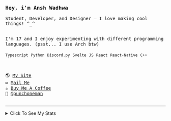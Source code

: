<samp href="https://anshwadhwa.vercel.app">
    <h3>Hey, i'm Ansh Wadhwa</h3>
    <p>Student, Developer, and Designer — I love making cool things! ^_^</p>
    <br />
    I'm 17 and I enjoy experimenting with different programming languages. (psst... I use Arch btw)
    <br />
    <br />
    <code>Typescript</code> <code>Python</code> <code>Discord.py</code> <code>Svelte</code> <code>JS</code> <code>React</code> <code>React-Native</code> <code>C++</code>
    <br />
    <br />
    <h2></h2>
    🌎 <a href="https://punchoneman.xyz" target="_blank">My Site</a>
    <br/>
    ✉️ <a href="mailto:work.awadhwa@gmail.com" target="_blank">Mail Me</a>
    <br/>
    ☕️ <a href="https://buymeacoffee/anshwadhwa8" target="_blank">Buy Me A Coffee</a>
    <br/>
    👤 <a href="https://discord.com/users/600278222428438559" target="_blank">@punchoneman</a>
</samp>


<br />
<br />
<hr />
<details>
<summary> Click To See My Stats </summary>
<br />
<br />

<!--START_SECTION:waka-->
![Code Time](http://img.shields.io/badge/Code%20Time-492%20hrs%209%20mins-blue)

![Profile Views](http://img.shields.io/badge/Profile%20Views-2-blue)

![Lines of code](https://img.shields.io/badge/From%20Hello%20World%20I%27ve%20Written-525.6%20thousand%20lines%20of%20code-blue)

**🐱 My GitHub Data** 

> 📦 214.0 kB Used in GitHub's Storage 
 > 
> 🚫 Not Opted to Hire
 > 
> 📜 49 Public Repositories 
 > 
> 🔑 8 Private Repositories 
 > 
**I'm an Early 🐤** 

```text
🌞 Morning                157 commits         ████░░░░░░░░░░░░░░░░░░░░░   17.56 % 
🌆 Daytime                354 commits         ██████████░░░░░░░░░░░░░░░   39.60 % 
🌃 Evening                343 commits         ██████████░░░░░░░░░░░░░░░   38.37 % 
🌙 Night                  40 commits          █░░░░░░░░░░░░░░░░░░░░░░░░   04.47 % 
```
📅 **I'm Most Productive on Saturday** 

```text
Monday                   110 commits         ███░░░░░░░░░░░░░░░░░░░░░░   12.30 % 
Tuesday                  121 commits         ███░░░░░░░░░░░░░░░░░░░░░░   13.53 % 
Wednesday                136 commits         ████░░░░░░░░░░░░░░░░░░░░░   15.21 % 
Thursday                 104 commits         ███░░░░░░░░░░░░░░░░░░░░░░   11.63 % 
Friday                   155 commits         ████░░░░░░░░░░░░░░░░░░░░░   17.34 % 
Saturday                 173 commits         █████░░░░░░░░░░░░░░░░░░░░   19.35 % 
Sunday                   95 commits          ███░░░░░░░░░░░░░░░░░░░░░░   10.63 % 
```


📊 **This Week I Spent My Time On** 

```text
🕑︎ Time Zone: Asia/Kolkata

💬 Programming Languages: 
TypeScript               4 hrs 3 mins        █████████████████████░░░░   82.34 % 
JSON                     43 mins             ████░░░░░░░░░░░░░░░░░░░░░   14.56 % 
CSS                      9 mins              █░░░░░░░░░░░░░░░░░░░░░░░░   03.10 % 

🔥 Editors: 
Zed                      4 hrs 55 mins       █████████████████████████   100.00 % 

🐱‍💻 Projects: 
lmp                      4 hrs 46 mins       ████████████████████████░   96.90 % 
config                   9 mins              █░░░░░░░░░░░░░░░░░░░░░░░░   03.10 % 

💻 Operating System: 
Linux                    4 hrs 55 mins       █████████████████████████   100.00 % 
```

**I Mostly Code in Python** 

```text
Python                   10 repos            ██████░░░░░░░░░░░░░░░░░░░   22.73 % 
JavaScript               7 repos             ████░░░░░░░░░░░░░░░░░░░░░   15.91 % 
CSS                      5 repos             ███░░░░░░░░░░░░░░░░░░░░░░   11.36 % 
Svelte                   5 repos             ███░░░░░░░░░░░░░░░░░░░░░░   11.36 % 
TypeScript               4 repos             ██░░░░░░░░░░░░░░░░░░░░░░░   09.09 % 
```



**Timeline**

![Lines of Code chart](https://raw.githubusercontent.com/simplystudios/simplystudios/main/assets/bar_graph.png)


 Last Updated on 18/06/2025 18:51:42 UTC
<!--END_SECTION:waka-->
</details>
